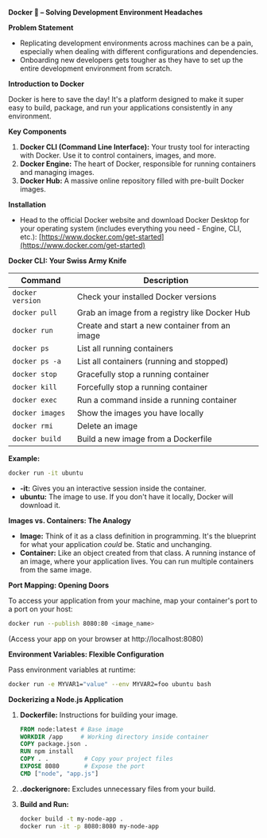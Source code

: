 

**Docker 🐳 – Solving Development Environment Headaches**

**Problem Statement**

* Replicating development environments across machines can be a pain, especially when dealing with different configurations and dependencies.
* Onboarding new developers gets tougher as they have to set up the entire development environment from scratch.

**Introduction to Docker**

Docker is here to save the day! It's a platform designed to make it super easy to build, package, and run your applications consistently in any environment.

**Key Components**

1. **Docker CLI (Command Line Interface):**  Your trusty tool for interacting with Docker. Use it to control containers, images, and more.
2. **Docker Engine:** The heart of Docker, responsible for running containers and managing images.
3. **Docker Hub:** A massive online repository filled with pre-built Docker images.

**Installation**

* Head to the official Docker website and download Docker Desktop for your operating system (includes everything you need - Engine, CLI, etc.): [https://www.docker.com/get-started](https://www.docker.com/get-started)

**Docker CLI: Your Swiss Army Knife**

| Command                | Description                                          |
| -----------------------| -----------------------------------------------------|
| `docker version`       | Check your installed Docker versions                  |
| `docker pull`          | Grab an image from a registry like Docker Hub         |
| `docker run`           | Create and start a new container from an image        |
| `docker ps`            | List all running containers                          |
| `docker ps -a`         | List all containers (running and stopped)            |
| `docker stop`          | Gracefully stop a running container                  |
| `docker kill`          | Forcefully stop a running container                   |
| `docker exec`          | Run a command inside a running container             |
| `docker images`        | Show the images you have locally                     |
| `docker rmi`           | Delete an image                                      |
| `docker build`         | Build a new image from a Dockerfile               |

**Example:**

```bash
docker run -it ubuntu 
```

* **-it:** Gives you an interactive session inside the container.
* **ubuntu:** The image to use. If you don't have it locally, Docker will download it.

**Images vs. Containers: The Analogy**

* **Image:** Think of it as a class definition in programming. It's the blueprint for what your application *could* be. Static and unchanging.
* **Container:** Like an object created from that class. A running instance of an image, where your application lives. You can run multiple containers from the same image.

**Port Mapping: Opening Doors**

To access your application from your machine, map your container's port to a port on your host:

```bash
docker run --publish 8080:80 <image_name> 
```
(Access your app on your browser at http://localhost:8080)

**Environment Variables: Flexible Configuration**

Pass environment variables at runtime:

```bash
docker run -e MYVAR1="value" --env MYVAR2=foo ubuntu bash
```

**Dockerizing a Node.js Application**

1. **Dockerfile:** Instructions for building your image.

   ```dockerfile
   FROM node:latest # Base image
   WORKDIR /app     # Working directory inside container
   COPY package.json . 
   RUN npm install   
   COPY . .          # Copy your project files
   EXPOSE 8080       # Expose the port
   CMD ["node", "app.js"]  
   ```

2. **.dockerignore:** Excludes unnecessary files from your build.

3. **Build and Run:**

   ```bash
   docker build -t my-node-app .
   docker run -it -p 8080:8080 my-node-app
   ```


